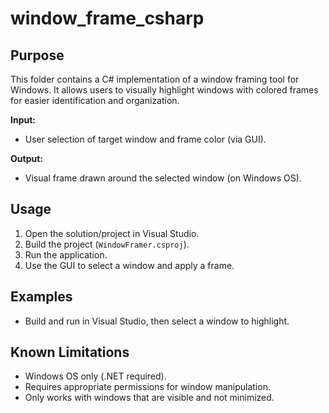 # window_frame_csharp

## Purpose
This folder contains a C# implementation of a window framing tool for Windows. It allows users to visually highlight windows with colored frames for easier identification and organization.

**Input:**
- User selection of target window and frame color (via GUI).

**Output:**
- Visual frame drawn around the selected window (on Windows OS).

## Usage
1. Open the solution/project in Visual Studio.
2. Build the project (`WindowFramer.csproj`).
3. Run the application.
4. Use the GUI to select a window and apply a frame.

## Examples
- Build and run in Visual Studio, then select a window to highlight.

## Known Limitations
- Windows OS only (.NET required).
- Requires appropriate permissions for window manipulation.
- Only works with windows that are visible and not minimized.
